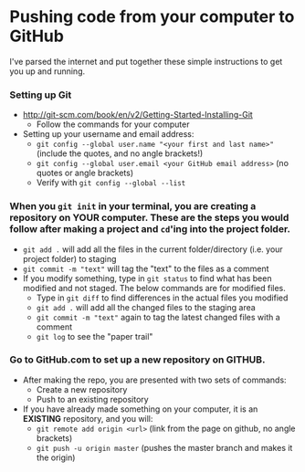 # Pushing code from your computer to GitHub

I've parsed the internet and put together these simple instructions to get you up and running.

### Setting up Git 
* http://git-scm.com/book/en/v2/Getting-Started-Installing-Git
  * Follow the commands for your computer
* Setting up your username and email address:
  * `git config --global user.name "<your first and last name>"` (include the quotes, and no angle brackets!)
  * `git config --global user.email <your GitHub email address>` (no quotes or angle brackets)
  * Verify with `git config --global --list`
  
### When you `git init` in your terminal, you are creating a repository on **YOUR** computer.  These are the steps you would follow after making a project and `cd`'ing into the **project** folder.
* `git add .` will add all the files in the current folder/directory (i.e. your project folder) to staging
* `git commit -m "text"` will tag the "text" to the files as a comment
* If you modify something, type in `git status` to find what has been modified and not staged.  The below commands are for modified files.
  * Type in `git diff` to find differences in the actual files you modified
  * `git add .` will add all the changed files to the staging area
  * `git commit -m "text"` again to tag the latest changed files with a comment
  * `git log` to see the "paper trail"

### Go to GitHub.com to set up a new repository on **GITHUB**.
* After making the repo, you are presented with two sets of commands:
  * Create a new repository
  * Push to an existing repository
* If you have already made something on your computer, it is an **EXISTING** repository, and you will:
  * `git remote add origin <url>` (link from the page on github, no angle brackets)
  * `git push -u origin master` (pushes the master branch and makes it the origin)
